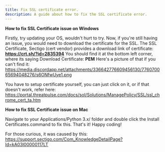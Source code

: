 ```yaml
---
title: Fix SSL certificate error.
description: A guide about how to fix the SSL certificate error.
---
```

**How to fix SSL Certificate issue on Windows**

Firstly, try updating your OS, wouldn't hurt to try.
Now, if you're still having an issue, you would need to download the certificate for the SSL.
The SSL Certificate, Sectigo (cert vendor) provides a download link of certificate:
**https://crt.sh/?id=2835394**
You should find it at the bottom left corner, where its saying Download Certificate: __PEM__
Here's a picture of that if you can't find it: 
https://media.discordapp.net/attachments/336642776609456130/776070065694048276/s6ONfwUye1.png

You have to setup certificate yourself, you can just click on it, or if that doesn't work, refer here:
https://portal.threatpulse.com/docs/sol/Solutions/ManagePolicy/SSL/ssl_chrome_cert_ta.htm

**How to fix SSL Certificate issue on Mac**

Navigate to your Applications/Python 3.x/ folder and double click the Install Certificates.command to fix this.
That's it!
Happy coding!

For those curious, it was caused by this:
https://support.sectigo.com/Com_KnowledgeDetailPage?Id=kA03l00000117LT 
